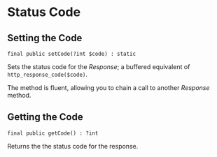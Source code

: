 # Status Code

## Setting the Code

`final public setCode(?int $code) : static`

Sets the status code for the _Response_; a buffered equivalent of
`http_response_code($code)`.

The method is fluent, allowing you to chain a call to another _Response_ method.


## Getting the Code

`final public getCode() : ?int`

Returns the the status code for the response.
